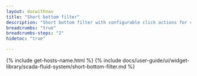 ```yaml
---
layout: docwithnav
title: "Short bottom filter"
description: "Short bottom filter with configurable click actions for custom operations, dashboard manipulation, etc."
breadcrumbs: "true"
breadcrumbs-steps: "2"
hidetoc: "true"

---
```

{% include get-hosts-name.html %}
{% include docs/user-guide/ui/widget-library/scada-fluid-system/short-bottom-filter.md %}
